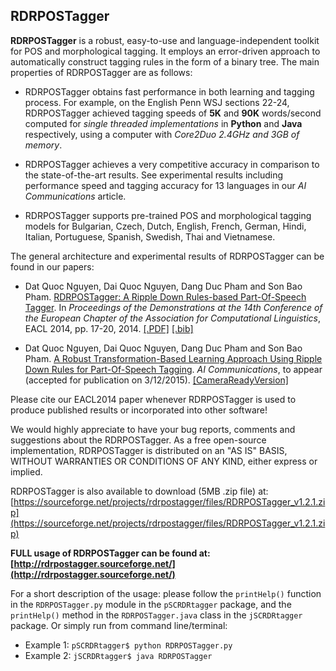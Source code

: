 ## RDRPOSTagger ##

**RDRPOSTagger** is a robust, easy-to-use and language-independent toolkit for POS and morphological tagging. It employs an error-driven approach to automatically construct tagging rules in the form of a binary tree. The main properties of RDRPOSTagger are as follows:

- RDRPOSTagger obtains fast performance in both learning and tagging process. For example, on the English Penn WSJ sections 22-24, RDRPOSTagger achieved tagging speeds of **5K** and **90K** words/second computed for *single threaded implementations* in **Python** and **Java** respectively, using a computer with *Core2Duo 2.4GHz and 3GB of memory*.

- RDRPOSTagger achieves a very competitive accuracy in comparison to the state-of-the-art results. See experimental results including performance speed and tagging accuracy for 13 languages in our *AI Communications* article.

- RDRPOSTagger supports pre-trained POS and morphological tagging models for Bulgarian, Czech, Dutch, English, French, German, Hindi, Italian, Portuguese, Spanish, Swedish, Thai and Vietnamese.  

The general architecture and experimental results of RDRPOSTagger can be found in our papers:

- Dat Quoc Nguyen, Dai Quoc Nguyen, Dang Duc Pham and Son Bao Pham. [RDRPOSTagger: A Ripple Down Rules-based Part-Of-Speech Tagger](http://www.aclweb.org/anthology/E14-2005). In *Proceedings of the Demonstrations at the 14th Conference of the European Chapter of the Association for Computational Linguistics*, EACL 2014, pp. 17-20, 2014. [[.PDF]](http://www.aclweb.org/anthology/E14-2005) [[.bib]](http://www.aclweb.org/anthology/E14-2005.bib)

- Dat Quoc Nguyen, Dai Quoc Nguyen, Dang Duc Pham and Son Bao Pham. [A Robust Transformation-Based Learning Approach Using Ripple Down Rules for Part-Of-Speech Tagging](http://content.iospress.com/articles/ai-communications/aic698). *AI Communications*, to appear (accepted for publication on 3/12/2015). [[CameraReadyVersion]](http://arxiv.org/abs/1412.4021)

Please cite our EACL2014 paper whenever RDRPOSTagger is used to produce published results or incorporated into other software! 

We would highly appreciate to have your bug reports, comments and suggestions about the RDRPOSTagger. As a free open-source implementation, RDRPOSTagger is distributed on an "AS IS" BASIS, WITHOUT WARRANTIES OR CONDITIONS OF ANY KIND, either express or implied.

RDRPOSTagger is also available to download (5MB .zip file) at: [https://sourceforge.net/projects/rdrpostagger/files/RDRPOSTagger_v1.2.1.zip](https://sourceforge.net/projects/rdrpostagger/files/RDRPOSTagger_v1.2.1.zip)

**FULL usage of RDRPOSTagger can be found at: [http://rdrpostagger.sourceforge.net/](http://rdrpostagger.sourceforge.net/)**

For a short description of the usage: please follow the `printHelp()` function in the `RDRPOSTagger.py` module in the `pSCRDRtagger` package, and the `printHelp()` method in the `RDRPOSTagger.java` class in the `jSCRDRtagger` package. Or simply run from command line/terminal:

- Example 1: `pSCRDRtagger$ python RDRPOSTagger.py`
- Example 2: `jSCRDRtagger$ java RDRPOSTagger`


